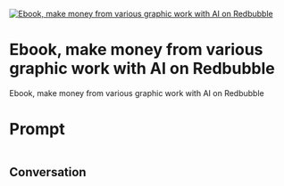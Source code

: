 
[![Ebook, make money from various graphic work with AI on Redbubble](https://flow-prompt-covers.s3.us-west-1.amazonaws.com/icon/Lofi/i8.png)]()
# Ebook, make money from various graphic work with AI on Redbubble 
Ebook, make money from various graphic work with AI on Redbubble

# Prompt

```

```

## Conversation




